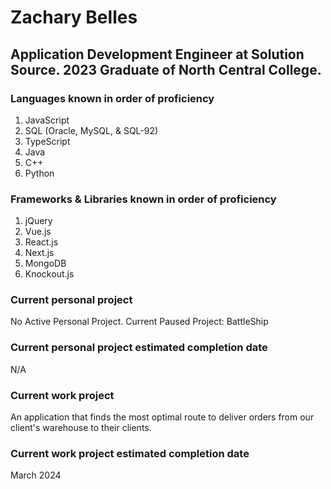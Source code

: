 # Zachary Belles
## Application Development Engineer at Solution Source. 2023 Graduate of North Central College.

### Languages known in order of proficiency
1. JavaScript
2. SQL (Oracle, MySQL, & SQL-92)
3. TypeScript
4. Java
5. C++
7. Python

### Frameworks & Libraries known in order of proficiency
1. jQuery
2. Vue.js
3. React.js
4. Next.js
5. MongoDB
6. Knockout.js

### Current personal project
No Active Personal Project.
Current Paused Project: BattleShip

### Current personal project estimated completion date
N/A

### Current work project
An application that finds the most optimal route to deliver orders from our client's warehouse to their clients.

### Current work project estimated completion date
March 2024

<!---
zmbelles/zmbelles is a ✨ special ✨ repository because its `README.md` (this file) appears on your GitHub profile.
You can click the Preview link to take a look at your changes.
--->
